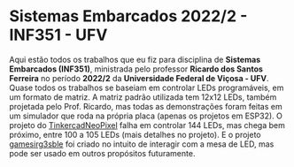 ﻿# Sistemas Embarcados 2022/2 - INF351 - UFV

Aqui estão todos os trabalhos que eu fiz para disciplina de **Sistemas Embarcados (INF351)**, ministrada pelo professor **Ricardo dos Santos Ferreira** no período **2022/2** da **Universidade Federal de Viçosa - UFV**. Quase todos os trabalhos se baseiam em controlar LEDs programáveis, em um formato de matriz. A matriz padrão utilizada  tem 12x12 LEDs, também projetada pelo Prof. Ricardo, mas todas as demonstrações foram feitas em um simulador que roda na própria placa (apenas os projetos em ESP32). O projeto do [TinkercadNeoPixel](./TinkercadNeoPixel/) falha em controlar 144 LEDs, mas chega bem próximo, entre 100 a 105 LEDs (mais detalhes no projeto). E o projeto [gamesirg3sble](./gamesirg3sble/) foi criado no intuito de interagir com a mesa de LED, mas pode ser usado em outros propósitos futuramente.
